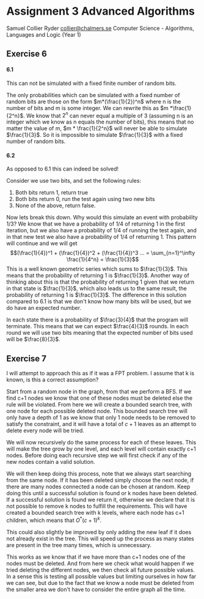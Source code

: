 # Assignment 3 Advanced Algorithms
Samuel Collier Ryder
collier@chalmers.se
Computer Science - Algorithms, Languages and Logic (Year 1)
## Exercise 6
#### 6.1
This can not be simulated with a fixed finite number of random bits.  

The only probabilities which can be simulated with a fixed number of random bits are those on the form $m*(\frac{1}{2})^n$ where n is the number of bits and m is some integer. We can rewrite this as $m *\frac{1}{2^n}$. We know that $2^n$ can never equal a multiple of 3 (assuming n is an integer which we know as n equals the number of bits), this means that no matter the value of m, $m * \frac{1}{2^n}$ will never be able to simulate $\frac{1}{3}$. So it is impossible to simulate $\frac{1}{3}$ with a fixed number of random bits.  

#### 6.2
As opposed to 6.1 this can indeed be solved! 

Consider we use two bits, and set the following rules: 

1. Both bits return 1, return true
2. Both bits return 0, run the test again using two new bits
3. None of the above, return false.

Now lets break this down. Why would this simulate an event with probability $1/3$? We know that we have a probability of $1/4$ of returning 1 in the first iteration, but we also have a probability of $1/4$ of running the test again, and in that new test we also have a probability of $1/4$ of returning 1. This pattern will continue and we will get $$(\frac{1}{4})^1 + (\frac{1}{4})^2 + (\frac{1}{4})^3 ... = \sum_{n=1}^\infty \frac{1}{4^n} = \frac{1}{3}$$This is a well known geometric series which sums to $\frac{1}{3}$. This means that the probability of returning 1 is $\frac{1}{3}$. Another way of thinking about this is that the probability of returning 1 given that we return in that state is $\frac{1}{3}$, which also leads us to the same result, the probability of returning 1 is $\frac{1}{3}$. The difference in this solution compared to 6.1 is that we don't know how many bits will be used, but we do have an expected number. 

In each state there is a probability of $\frac{3}{4}$ that the program will terminate. This means that we can expect $\frac{4}{3}$ rounds. In each round we will use two bits meaning that the expected number of bits used will be $\frac{8}{3}$.

## Exercise 7
I will attempt to approach this as if it was a FPT problem. I assume that k is known, is this a correct assumption? 

Start from a random node in the graph, from that we perform a BFS. If we find c+1 nodes we know that one of these nodes must be deleted else the rule will be violated. From here we will create a bounded search tree, with one node for each possible deleted node. This bounded search tree will only have a depth of 1 as we know that only 1 node needs to be removed to satisfy the constraint, and it will have a total of $c+1$ leaves as an attempt to delete every node will be tried. 

We will now recursively do the same process for each of these leaves. This will make the tree grow by one level, and each level will contain exactly c+1 nodes. Before doing each recursive step we will first check if any of the new nodes contain a valid solution. 

We will then keep doing this process, note that we always start searching from the same node. If it has been deleted simply choose the next node, if there are many nodes connected a node can be chosen at random. Keep doing this until a successful solution is found or k nodes have been deleted. If a successful solution is found we return it, otherwise we declare that it is not possible to remove k nodes to fulfill the requirements. This will have created a bounded search tree with k levels, where each node has c+1 children, which means that $O^*(c+1)^k$. 

This could also slightly be improved by only adding the new leaf if it does not already exist in the tree. This will speed up the process as many states are present in the tree many times, which is unnecessary. 

This works as we know that if we have more than c+1 nodes one of the nodes must be deleted. And from here we check what would happen if we tried deleting the different nodes, we then check all future possible values. In a sense this is testing all possible values but limiting ourselves in how far we can see, but due to the fact that we know a node must be deleted from the smaller area we don't have to consider the entire graph all the time. 